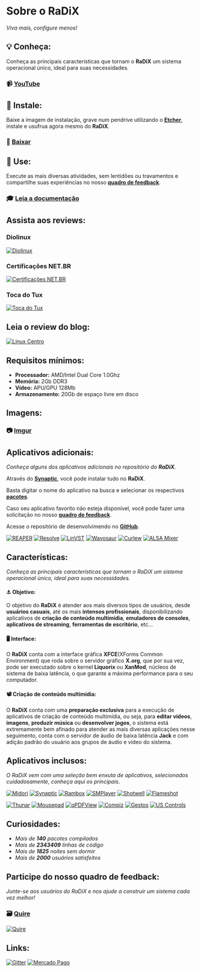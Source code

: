 # Sobre o RaDiX

_Viva mais, configure menos!_

## 💡 **Conheça:**

Conheça as principais características que tornam o **RaDiX** um sistema operacional único, ideal para suas necessidades.

### 📹 [**YouTube**](http://www.youtube.com/watch?v=1e_Ufi5f8p4&list=PLBYCK2tej7WzppY2ID-MLTP3Qo7W2fFq9)

## 🔧 **Instale:**

Baixe a imagem de instalação, grave num pendrive utilizando o [**Etcher**](https://etcher.io/), instale e usufrua agora mesmo do **RaDiX**.

### 📀 [**Baixar**](https://github.com/rauldipeas/RaDiX/releases)

## 🚀 **Use:**

Execute as mais diversas atividades, sem lentidões ou travamentos e compartilhe suas experiências no nosso [**quadro de feedback**](https://quire.io/w/RaDiX).

### 🎓 [**Leia a documentação**](https://docs.radix.ws/)

## **Assista aos reviews:**

### Diolinux

[![Diolinux](http://img.youtube.com/vi/xUNIi9usZZA/0.jpg)](https://youtu.be/xUNIi9usZZA)

### Certificações NET.BR

[![Certifica&#xE7;&#xF5;es NET.BR](http://img.youtube.com/vi/KAlKQPu0E-s/0.jpg)](https://youtu.be/KAlKQPu0E-s)

### Toca do Tux

[![Toca do Tux](http://img.youtube.com/vi/A4DwYmOFaEo/0.jpg)](https://youtu.be/A4DwYmOFaEo)

## **Leia o review do blog:**

[![Linux Centro](https://radix.ws/images/LinuxCentro-1.png)](https://linuxcentro.com.br/linux/conheca-o-radix-linux/)   



## **Requisitos mínimos:**

* **Processador:** AMD/Intel Dual Core 1.0Ghz
* **Memória:** 2Gb DDR3
* **Vídeo:** APU/GPU 128Mb
* **Armazenamento:** 20Gb de espaço livre em disco  

## **Imagens:**

### 📷 [**Imgur**](https://imgur.com/a/63lHGhv)

## **Aplicativos adicionais:**

_Conheça alguns dos aplicativos adicionais no repositório do **RaDiX**._

Através do [**Synaptic**](https://www.nongnu.org/synaptic/), você pode instalar tudo no **RaDiX**.

Basta digitar o nome do aplicativo na busca e selecionar os respectivos [**pacotes**](https://packages.ubuntu.com/).

Caso seu aplicativo favorito não esteja disponível, você pode fazer uma solicitação no nosso [**quadro de feedback**](https://quire.io/w/RaDiX).

Acesse o repositório de desenvolvimendo no [**GitHub**](https://github.com/rauldipeas/radix-apps/).

[![REAPER](https://radix.ws/images/apps/cockos-reaper.svg)](https://www.reaper.fm/) [![Resolve](https://radix.ws/images/apps/resolve.svg)](https://www.blackmagicdesign.com/products/davinciresolve/) [![LinVST](https://radix.ws/images/apps/application-x-addon.svg)](https://github.com/osxmidi/LinVst) [![Wavosaur](https://radix.ws/images/apps/gtkwave.svg)](https://www.wavosaur.com/) [![Curlew](https://radix.ws/images/apps/curlew.svg)](https://curlew.sourceforge.io/) [![ALSA Mixer](https://radix.ws/images/apps/gnome-alsamixer-icon.svg)](https://launchpad.net/gnome-alsamixer)   



## **Características:**

_Conheça as principais características que tornam o RaDiX um sistema operacional único, ideal para suas necessidades._

#### ⚓ **Objetivo:**

O objetivo do **RaDiX** é atender aos mais diversos tipos de usuários, desde **usuários casuais**, até os mais **intensos profissionais**, disponibilizando aplicativos de **criação de conteúdo multimídia**, **emuladores de consoles**, **aplicativos de streaming**, **ferramentas de escritório**, etc...

#### 🖥 **Interface:**

O **RaDiX** conta com a interface gráfica **XFCE**\(XForms Common Environment\) que roda sobre o servidor gráfico **X.org**, que por sua vez, pode ser executado sobre o kernel **Liquorix** ou **XanMod**, núcleos de sistema de baixa latência, o que garante a máxima performance para o seu computador.

#### 📽 **Criação de conteúdo multimídia:**

O **RaDiX** conta com uma **preparação exclusiva** para a execução de aplicativos de criação de conteúdo multimídia, ou seja, para **editar vídeos**, **imagens**, **produzir música** ou **desenvolver jogos**, o sistema está extremamente bem afinado para atender as mais diversas aplicações nesse seguimento, conta com o servidor de áudio de baixa latência **Jack** e com adição padrão do usuário aos grupos de áudio e vídeo do sistema.   



## **Aplicativos inclusos:**

_O RaDiX vem com uma seleção bem enxuta de aplicativos, selecionados cuidadosamente, conheça aqui os principais_.

[![Midori](https://radix.ws/images/apps/midori.svg)](https://radix.ws/images/apps/midori.svg) [![Synaptic](https://radix.ws/images/apps/muon.svg)](https://www.nongnu.org/synaptic/) [![Rambox](https://radix.ws/images/apps/rambox.svg)](https://rambox.pro/) [![SMPlayer](https://radix.ws/images/apps/smplayer.svg)](https://www.smplayer.info/) [![Shotwell](https://radix.ws/images/apps/shotwell.svg)](https://wiki.gnome.org/Apps/Shotwell) [![Flameshot](https://radix.ws/images/apps/flameshot.svg)](https://flameshot.js.org/)

[![Thunar](https://radix.ws/images/apps/system-file-manager.svg)](https://docs.xfce.org/xfce/thunar/start) [![Mousepad](https://radix.ws/images/apps/mousepad.svg)](https://git.xfce.org/apps/mousepad/) [![qPDFView](https://radix.ws/images/apps/qpdfview.svg)](https://launchpad.net/qpdfview) [![Compiz](https://radix.ws/images/apps/compiz.svg)](http://www.compiz.org/) [![Gestos](https://radix.ws/images/apps/libinput-gestures.svg)](https://gitlab.com/cunidev/gestures) [![US Controls](https://radix.ws/images/apps/qjackctl.svg)](https://help.ubuntu.com/community/UbuntuStudio/UbuntuStudioControls)   



## **Curiosidades:**

* _Mais de **140** pacotes compilados_
* _Mais de **2343409** linhas de código_
* _Mais de **1825** noites sem dormir_
* _Mais de **2000** usuários satisfeitos_  

## **Participe do nosso quadro de feedback:**

_Junte-se aos usuários do RaDiX e nos ajude a construir um sistema cada vez melhor!_

### 🗃 [**Quire**](https://quire.io/w/RaDiX)

[![Quire](https://radix.ws/images/quire-banner.png)](https://quire.io/w/RaDiX)   



## **Links:**

[![Gitter](https://cdn.androidcrew.com/logos/im.gitter.gitter-logo.png)](https://gitter.im/radix-community/support) [![Mercado Pago](https://radix.ws/images/mercadopago.jpg)](https://radix.ws/sign)

